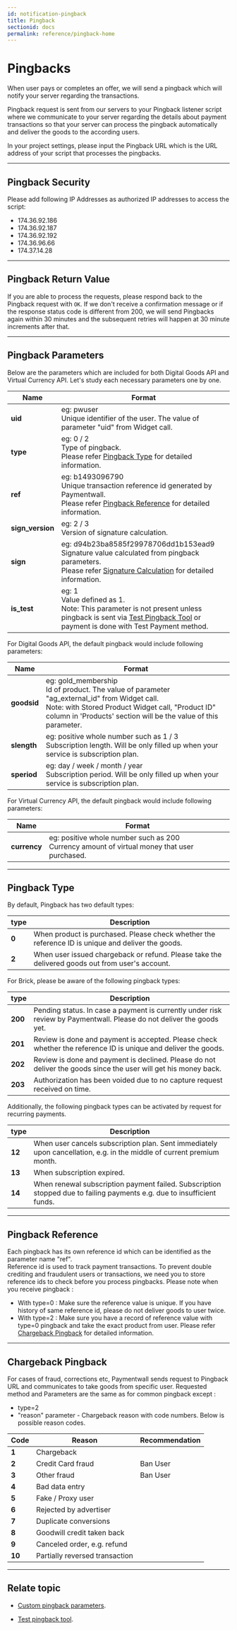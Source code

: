 ```yaml
---
id: notification-pingback
title: Pingback
sectionid: docs
permalink: reference/pingback-home
---
```


# Pingbacks
When user pays or completes an offer, we will send a pingback which will notify your server regarding the transactions.

Pingback request is sent from our servers to your Pingback listener script 
where we communicate to your server regarding the details about payment transactions 
so that your server can process the pingback automatically and deliver the goods to the according users.

In your project settings, please input the Pingback URL which is the URL address of your script that processes the pingbacks.

***

## Pingback Security

Please add following IP Addresses as authorized IP addresses to access the script:
- 174.36.92.186
- 174.36.92.187
- 174.36.92.192
- 174.36.96.66
- 174.37.14.28

***

## Pingback Return Value
If you are able to process the requests, please respond back to the Pingback request with ```OK```.
If we don't receive a confirmation message or if the response status code is different from 200, 
we will send Pingbacks again within 30 minutes and the subsequent retries will happen at 30 minute increments after that.

***

## Pingback Parameters
Below are the parameters which are included for both Digital Goods API and Virtual Currency API.
Let's study each necessary parameters one by one.

| Name | Format|
|---|---|
|**uid**|eg: pwuser <br>Unique identifier of the user. The value of parameter "uid" from Widget call.|
|**type**|eg: 0 / 2 <br>Type of pingback.<br>Please refer [Pingback Type](#pingback-type) for detailed information.|
|**ref**|eg: b1493096790 <br>Unique transaction reference id generated by Paymentwall.<br>Please refer [Pingback Reference](#pingback-reference) for detailed information.|
|**sign_version**|eg: 2 / 3 <br>Version of signature calculation.|
|**sign**|eg: d94b23ba8585f29978706dd1b153ead9 <br>Signature value calculated from pingback parameters.<br>Please refer [Signature Calculation](/reference/signature-calculation) for detailed information.|
|**is_test**|eg: 1 <br>Value defined as 1. <br>Note: This parameter is not present unless pingback is sent via [Test Pingback Tool](/pingback-test-tool) or payment is done with Test Payment method.|

For Digital Goods API, the default pingback would include following parameters:

| Name | Format|
|---|---|
|**goodsid**|eg: gold_membership <br>Id of product. The value of parameter "ag_external_id" from Widget call. <br>Note: with Stored Product Widget call, "Product ID" column in 'Products' section will be the value of this parameter.|
|**slength**|eg: positive whole number such as 1 / 3 <br>Subscription length. Will be only filled up when your service is subscription plan.|
|**speriod**|eg: day / week / month / year <br>Subscription period. Will be only filled up when your service is subscription plan.|

For Virtual Currency API, the default pingback would include following parameters:

| Name | Format|
|---|---|
|**currency**|eg: positive whole number such as 200 <br>Currency amount of virtual money that user purchased.|

***

## Pingback Type 

By default, Pingback has two default types:

| type | Description |
|---|---|
|**0**| When product is purchased. Please check whether the reference ID is unique and deliver the goods.|
|**2**| When user issued chargeback or refund. Please take the delivered goods out from user's account.|

For Brick, please be aware of the following pingback types:

| type | Description |
|---|---|
|**200**| Pending status. In case a payment is currently under risk review by Paymentwall. Please do not deliver the goods yet.|
|**201**| Review is done and payment is accepted. Please check whether the reference ID is unique and deliver the goods.|
|**202**| Review is done and payment is declined. Please do not deliver the goods since the user will get his money back.|
|**203**| Authorization has been voided due to no capture request received on time.|

Additionally, the following pingback types can be activated by request for recurring payments.

| type | Description |
|---|---|
|**12**| When user cancels subscription plan. Sent immediately upon cancellation, e.g. in the middle of current premium month.|
|**13**| When subscription expired.|
|**14**| When renewal subscription payment failed. Subscription stopped due to failing payments e.g. due to insufficient funds.|

***

## Pingback Reference 

Each pingback has its own reference id which can be identified as the parameter name "ref".<br>
Reference id is used to track payment transactions.
To prevent double crediting and fraudulent users or transactions, we need you to store reference ids to check before you process pingbacks.
Please note when you receive pingback :
- With type=0 : Make sure the reference value is unique. If you have history of same reference id, please do not deliver goods to user twice.
- With type=2 : Make sure you have a record of reference value with type=0 pingback and take the exact product from user. Please refer [Chargeback Pingback](#chargeback-pingback) for detailed information.

***

## Chargeback Pingback

For cases of fraud, corrections etc, Paymentwall sends request to Pingback URL and communicates to take goods from specific user.
Requested method and Parameters are the same as for common pingback except :
- type=2
- "reason" parameter - Chargeback reason with code numbers. Below is possible reason codes.

| Code | Reason | Recommendation |
|---|---|---|
|**1**|Chargeback| |
|**2**|Credit Card fraud|Ban User|
|**3**|Other fraud|Ban User|
|**4**|Bad data entry| |
|**5**|Fake / Proxy user| |
|**6**|Rejected by advertiser| |
|**7**|Duplicate conversions| |
|**8**|Goodwill credit taken back| |
|**9**|Canceled order, e.g. refund| |
|**10**|Partially reversed transaction| |

***

## Relate topic

* [Custom pingback parameters](/reference/pingback/custom-parameter).

* [Test pingback tool](/sandbox/pingback-tool).